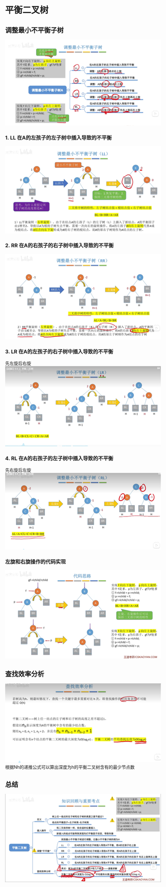 # 平衡二叉树

## 调整最小不平衡子树

![这是图片](./static/total.png "Magic Gardens")

### 1. LL 在A的左孩子的左子树中插入导致的不平衡

![这是图片](./static/LL.png "Magic Gardens")

### 2. RR 在A的右孩子的右子树中插入导致的不平衡

![这是图片](./static/RR.png "Magic Gardens")

### 3. LR 在A的左孩子的右子树中插入导致的不平衡

先左旋后右旋
![这是图片](./static/LR.png "Magic Gardens")

### 4. RL 在A的右孩子的左子树中插入导致的不平衡

先右旋后左旋
![这是图片](./static/RL.png "Magic Gardens")

### 左旋和右旋操作的代码实现

![这是图片](./static/code.png "Magic Gardens")

## 查找效率分析

![这是图片](./static/O.png "Magic Gardens")
根据Nh的递推公式可以算出深度为h的平衡二叉树含有的最少节点数

## 总结

![这是图片](./static/all.png "Magic Gardens")